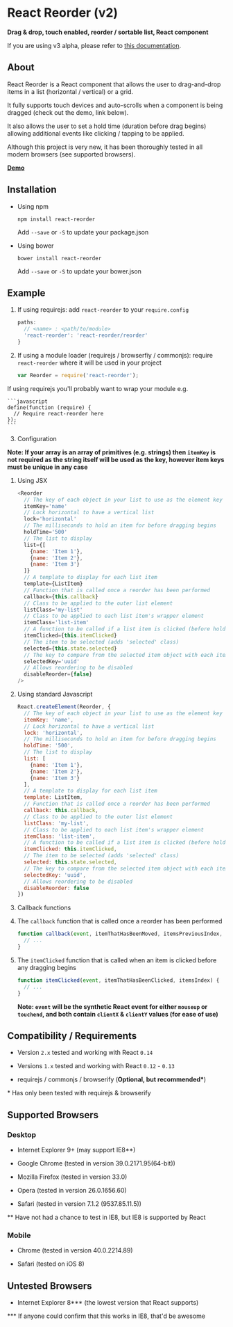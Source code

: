 # React Reorder (v2)

__Drag & drop, touch enabled, reorder / sortable list, React component__

If you are using v3 alpha, please refer to [this documentation](https://github.com/JakeSidSmith/react-reorder/blob/rework/README.md).

## About

React Reorder is a React component that allows the user to drag-and-drop items in a list (horizontal / vertical) or a grid.

It fully supports touch devices and auto-scrolls when a component is being dragged (check out the demo, link below).

It also allows the user to set a hold time (duration before drag begins) allowing additional events like clicking / tapping to be applied.

Although this project is very new, it has been thoroughly tested in all modern browsers (see supported browsers).

__[Demo](http://jakesidsmith.github.io/react-reorder/)__

## Installation

* Using npm
    ```shell
    npm install react-reorder
    ```
    Add `--save` or `-S` to update your package.json

* Using bower
    ```shell
    bower install react-reorder
    ```
    Add `--save` or `-S` to update your bower.json

## Example

1. If using requirejs: add `react-reorder` to your `require.config`

    ```javascript
    paths:
      // <name> : <path/to/module>
      'react-reorder': 'react-reorder/reorder'
    }
    ```

2. If using a module loader (requirejs / browserfiy / commonjs): require `react-reorder` where it will be used in your project

    ```javascript
    var Reorder = require('react-reorder');
    ```

  If using requirejs you'll probably want to wrap your module e.g.

    ```javascript
    define(function (require) {
      // Require react-reorder here
    });
    ```

3. Configuration

  **Note: If your array is an array of primitives (e.g. strings) then `itemKey` is not required as the string itself will be used as the key, however item keys must be unique in any case**

  1. Using JSX

      ```javascript
      <Reorder
        // The key of each object in your list to use as the element key
        itemKey='name'
        // Lock horizontal to have a vertical list
        lock='horizontal'
        // The milliseconds to hold an item for before dragging begins
        holdTime='500'
        // The list to display
        list={[
          {name: 'Item 1'},
          {name: 'Item 2'},
          {name: 'Item 3'}
        ]}
        // A template to display for each list item
        template={ListItem}
        // Function that is called once a reorder has been performed
        callback={this.callback}
        // Class to be applied to the outer list element
        listClass='my-list'
        // Class to be applied to each list item's wrapper element
        itemClass='list-item'
        // A function to be called if a list item is clicked (before hold time is up)
        itemClicked={this.itemClicked}
        // The item to be selected (adds 'selected' class)
        selected={this.state.selected}
        // The key to compare from the selected item object with each item object
        selectedKey='uuid'
        // Allows reordering to be disabled
        disableReorder={false}
      />
      ```

  2. Using standard Javascript

      ```javascript
      React.createElement(Reorder, {
        // The key of each object in your list to use as the element key
        itemKey: 'name',
        // Lock horizontal to have a vertical list
        lock: 'horizontal',
        // The milliseconds to hold an item for before dragging begins
        holdTime: '500',
        // The list to display
        list: [
          {name: 'Item 1'},
          {name: 'Item 2'},
          {name: 'Item 3'}
        ],
        // A template to display for each list item
        template: ListItem,
        // Function that is called once a reorder has been performed
        callback: this.callback,
        // Class to be applied to the outer list element
        listClass: 'my-list',
        // Class to be applied to each list item's wrapper element
        itemClass: 'list-item',
        // A function to be called if a list item is clicked (before hold time is up)
        itemClicked: this.itemClicked,
        // The item to be selected (adds 'selected' class)
        selected: this.state.selected,
        // The key to compare from the selected item object with each item object
        selectedKey: 'uuid',
        // Allows reordering to be disabled
        disableReorder: false
      })
      ```

5. Callback functions

  1. The `callback` function that is called once a reorder has been performed

      ```javascript
      function callback(event, itemThatHasBeenMoved, itemsPreviousIndex, itemsNewIndex, reorderedArray) {
        // ...
      }
      ```

  2. The `itemClicked` function that is called when an item is clicked before any dragging begins

      ```javascript
      function itemClicked(event, itemThatHasBeenClicked, itemsIndex) {
        // ...
      }
      ```

      **Note: `event` will be the synthetic React event for either `mouseup` or `touchend`, and both contain `clientX` & `clientY` values (for ease of use)**

## Compatibility / Requirements

* Version `2.x` tested and working with React `0.14`

* Versions `1.x` tested and working with React `0.12` - `0.13`

* requirejs / commonjs / browserify (__Optional, but recommended*__)

\* Has only been tested with requirejs & browserify

## Supported Browsers

### Desktop

* Internet Explorer 9+ (may support IE8**)

* Google Chrome (tested in version 39.0.2171.95(64-bit))

* Mozilla Firefox (tested in version 33.0)

* Opera (tested in version 26.0.1656.60)

* Safari (tested in version 7.1.2 (9537.85.11.5))

\** Have not had a chance to test in IE8, but IE8 is supported by React


### Mobile

* Chrome (tested in version 40.0.2214.89)

* Safari (tested on iOS 8)

## Untested Browsers

* Internet Explorer 8*** (the lowest version that React supports)

\*** If anyone could confirm that this works in IE8, that'd be awesome
